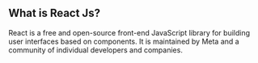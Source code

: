 ## What is React Js?

React is a free and open-source front-end JavaScript library for building user interfaces based on components. It is maintained by Meta and a community of individual developers and companies.
